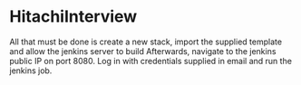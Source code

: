 # HitachiInterview

All that must be done is create a new stack, import the supplied template and allow the jenkins server to build
Afterwards, navigate to the jenkins public IP on port 8080. Log in with credentials supplied in email and run the jenkins job.
